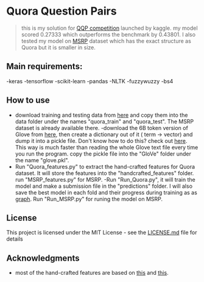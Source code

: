 # Quora Question Pairs

> this is my solution for [QQP competition](https://www.kaggle.com/c/quora-question-pairs/overview) launched by kaggle.
my model scored 0.27333 which outperforms the benchmark by 0.43801.
I also tested my model on [MSRP](https://www.microsoft.com/en-us/download/details.aspx?id=52398) dataset which has the exact structure as Quora but it is smaller in size.

## Main requirements:
-keras
-tensorflow
-scikit-learn
-pandas
-NLTK
-fuzzywuzzy
-bs4

## How to use 
- download training and testing data from [here](https://www.kaggle.com/c/quora-question-pairs/data) and copy them into the data
folder under the names "quora_train" and "quora_test". The MSRP dataset is already available there.
-download the 6B token version of Glove from [here](https://nlp.stanford.edu/projects/glove/), then create a dictionary out of it ( term -> vector) and dump it into a pickle file.
Don't know how to do this? check out [here](https://stackoverflow.com/questions/11218477/how-can-i-use-pickle-to-save-a-dict). This way is much faster than 
reading the whole Glove text file every time you run the program. copy the pickle file into the "GloVe" folder under the name "glove.pkl".
- Run "Quora_features.py" to extract the hand-crafted features for Quora dataset. It will store the features into the "handcrafted_features" folder. run
"MSRP_features.py" for MSRP.
-Run "Run_Quora.py", it will train the model and make a submission file in the "predictions" folder. I will also save the best model in each fold and their progress during training as as [graph](https://www.tensorflow.org/guide/graph_viz).
Run "Run_MSRP.py" for runing the model on MSRP.

## License

This project is licensed under the MIT License - see the [LICENSE.md](LICENSE.md) file for details

## Acknowledgments

* most of the hand-crafted features are based on [this](https://github.com/ianozsvald/string_distance_metrics) and [this](https://github.com/seatgeek/fuzzywuzzy).
